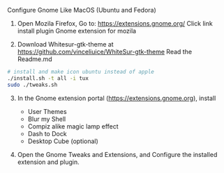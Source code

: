 
Configure Gnome Like MacOS (Ubuntu and Fedora)

1. Open Mozila Firefox, Go to: https://extensions.gnome.org/
   Click link install plugin Gnome extension for mozila

2.  Download Whitesur-gtk-theme at https://github.com/vinceliuice/WhiteSur-gtk-theme
    Read the Readme.md

   ```bash
   # install and make icon ubuntu instead of apple
   ./install.sh -t all -i tux
   sudo ./tweaks.sh
   ```

3. In the Gnome extension portal (https://extensions.gnome.org), install
    - User Themes
    - Blur my Shell
    - Compiz alike magic lamp effect 
    - Dash to Dock 
    - Desktop Cube (optional)

4. Open the Gnome Tweaks and Extensions, and Configure the installed extension and plugin.
